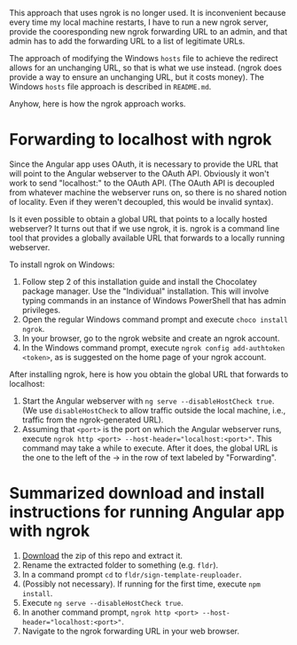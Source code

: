 This approach that uses ngrok is no longer used. It is inconvenient because every time my local machine restarts, I have to run a new ngrok server, provide the cooresponding new ngrok forwarding URL to an admin, and that admin has to add the forwarding URL to a list of legitimate URLs.

The approach of modifying the Windows `hosts` file to achieve the redirect allows for an unchanging URL, so that is what we use instead. (ngrok does provide a way to ensure an unchanging URL, but it costs money). The Windows `hosts` file approach is described in `README.md`.

Anyhow, here is how the ngrok approach works.

# Forwarding to localhost with ngrok

Since the Angular app uses OAuth, it is necessary to provide the URL that will point to the Angular webserver to the OAuth API. Obviously it won't work to send "localhost:<port>" to the OAuth API. (The OAuth API is decoupled from whatever machine the webserver runs on, so there is no shared notion of locality. Even if they weren't decoupled, this would be invalid syntax).

Is it even possible to obtain a global URL that points to a locally hosted webserver? It turns out that if we use ngrok, it is. ngrok is a command line tool that provides a globally available URL that forwards to a locally running webserver.

To install ngrok on Windows:

1. Follow step 2 of this installation guide and install the Chocolatey package manager. Use the "Individual" installation. This will involve typing commands in an instance of Windows PowerShell that has admin privileges.
2. Open the regular Windows command prompt and execute `choco install ngrok`.
3. In your browser, go to the ngrok website and create an ngrok account.
4. In the Windows command prompt, execute `ngrok config add-authtoken <token>`, as is suggested on the home page of your ngrok account.

After installing ngrok, here is how you obtain the global URL that forwards to localhost:
1. Start the Angular webserver with `ng serve --disableHostCheck true`. (We use `disableHostCheck` to allow traffic outside the local machine, i.e., traffic from the ngrok-generated URL).
2. Assuming that `<port>` is the port on which the Angular webserver runs, execute `ngrok http <port> --host-header="localhost:<port>"`. This command may take a while to execute. After it does, the global URL is the one to the left of the -> in the row of text labeled by "Forwarding".

# Summarized download and install instructions for running Angular app with ngrok 

1. [Download](https://github.com/rossgk2/sign-doc-reuploader/archive/refs/heads/main.zip) the zip of this repo and extract it.
2. Rename the extracted folder to something (e.g. `fldr`).
3. In a command prompt `cd` to `fldr/sign-template-reuploader`.
4. (Possibly not necessary). If running for the first time, execute `npm install`.
5. Execute `ng serve --disableHostCheck true`. 
6. In another command prompt, `ngrok http <port> --host-header="localhost:<port>"`.
7. Navigate to the ngrok forwarding URL in your web browser.
